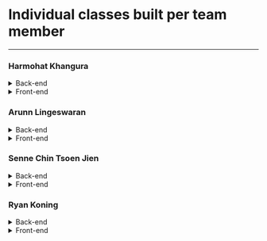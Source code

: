 # Individual classes built per team member

---

### Harmohat Khangura

<details>
<summary>Back-end</summary>

- Controller
    - EventController.java
        - Path: `src/main/java/nl/hva/amsserver/controller/EventController.java`
    - QuizController.java
        - Path: `src/main/java/nl/hva/amsserver/controller/QuizController.java`
    - CountingController.java -> Worked on certain methods
        - Methods:
          - `getTotalAmountOfCountingLevels()`
          - `getScores()`
          - `deleteById()`
        - Path: `src/main/java/nl/hva/amsserver/controller/CountingController.java`
    - QuizResultController.java -> Worked on certain methods
        - Methods:
          - `getAllResults()`
          - `getTotalAmountOfQuizResults()`
          - `getScores()`
          - `deleteById()`
          - `findByUserIdAndQuizId()`
        - Path: `src/main/java/nl/hva/amsserver/controller/QuizResultController.java` 
    - UsersController.java -> Worked on certain methods
        - Methods:
          - `getAllUsers()`
          - `getTotalAmountOfUsers`
        - Path: `src/main/java/nl/hva/amsserver/controller/UsersController.java`
- Exceptions
    - ConflictException.java
        - Path: `src/main/java/nl/hva/amsserver/exceptions/ConflictException.java`
    - InternalServerError.java
        - Path: `src/main/java/nl/hva/amsserver/exceptions/InternalServerError.java`
- Models
    - event/Event.java
        - Path: `src/main/java/nl/hva/amsserver/models/event/Event.java`
    - helper/EventProcessor.java
        - Path: `src/main/java/nl/hva/amsserver/models/helper/EventProcessor.java`
    - helper/Message.java
        - Path: `src/main/java/nl/hva/amsserver/models/helper/Message.java`
    - quiz/Question.java
        - Path: `src/main/java/nl/hva/amsserver/models/quiz/Question.java`
    - quiz/QuestionOption.java
        - Path: `src/main/java/nl/hva/amsserver/models/quiz/QuestionOption.java`
    - quiz/Quiz.java
        - Path: `src/main/java/nl/hva/amsserver/models/quiz/Quiz.java`
    - user/User.java
        - Path: `src/main/java/nl/hva/amsserver/models/user/User.java`
- Repositories
    - event/EventRepositoryJPA.java
        - Path: `src/main/java/nl/hva/amsserver/repositories/event/EventRepositoryJPA.java`
    - quiz/QuestionOptionRepositoryJPA.java
        - Path: `src/main/java/nl/hva/amsserver/repositories/quiz/QuestionOptionRepositoryJPA.java`
    - quiz/QuestionRepositoryJPA.java
        - Path: `src/main/java/nl/hva/amsserver/repositories/quiz/QuestionRepositoryJPA.java`
    - quiz/QuizRepositoryJPA.java
        - Path: `src/main/java/nl/hva/amsserver/repositories/quiz/QuizRepositoryJPA.java`
    - CountingLabelRepositoryJPA.java -> Worked on certain methods
       - Methods:
         - `deleteByCounting()`
       - Path: `src/main/java/nl/hva/amsserver/repositories/counting/CountingLabelRepositoryJPA.java`
    - CountingRepositoryJPA.java -> Worked on certain methods
      - Methods:
        - `totalScore()`
        - `averageScore()`
      - Path: `src/main/java/nl/hva/amsserver/repositories/counting/CountingRepositoryJPA.java`
    - QuizResultRepositoryJPA.java -> Worked on certain methods
      - Methods:
        - `findByQuizId()`
        - `findByUserIdAndQuizId()`
        - `totalScore()`
        - `averageScore()`
      - Path: `src/main/java/nl/hva/amsserver/repositories/quiz/QuizResultRepositoryJPA.java`
- Serializers
    - QuestionSerializer.java
        - Path: `src/main/java/nl/hva/amsserver/serializers/QuestionSerializer.java`
    - QuizWithUserSerializer.java
        - Path: `src/main/java/nl/hva/amsserver/serializers/QuizWithUserSerializer.java`
- Service
    - QuizService.java
        - Path: `src/main/java/nl/hva/amsserver/service/QuizService.java`
- Tests
  - QuizControllerTest.java
    - Path: `src/test/java/nl/hva/amsserver/controller/QuizControllerTest.java`
  - QuizRepositoryJPATest.java
    - Path: `src/test/java/nl/hva/amsserver/repositories/QuizRepositoryJPATest.java`
</details>

<details>
<summary>Front-end</summary>

- Components
  - Carousel.vue
    - Path: `fe/src/components/home/Carousel.vue`
  - GameInformation.vue
    - Path: `fe/src/components/home/GameInformation.vue`
  - Homepage.vue
    - Path: `fe/src/components/home/Homepage.vue`
  - NavBar.vue
    - Path: `fe/src/components/includes/NavBar.vue`
  - Footer.vue
    - Path: `fe/src/components/includes/Footer.vue`
  - SubMenuAdmin.vue
    - Path: `fe/src/components/includes/submenu/SubMenuAdmin.vue`
  - SubMenuDefault.vue
    - Path: `fe/src/components/includes/submenu/SubMenuDefault.vue`
  - SubMenuUser.vue
    - Path: `fe/src/components/includes/submenu/SubMenuUser.vue`
  - dangerAlert.vue
    - Path: `fe/src/components/includes/alerts/dangerAlert.vue`
  - infoAlert.vue
    - Path: `fe/src/components/includes/alerts/infoAlert.vue`
  - successAlert.vue
    - Path: `fe/src/components/includes/alerts/successAlert.vue`
  - levels/index.vue
    - Path: `fe/src/components/Admin/levels/index.vue`
  - levels/level1/view.vue
    - Path: `fe/src/components/Admin/levels/level1/view.vue`
  - levels/level2/create.vue
    - Path: `fe/src/components/Admin/levels/level2/create.vue`
  - levels/level2/delete.vue
    - Path: `fe/src/components/Admin/levels/level2/delete.vue`
  - levels/level2/show.vue
    - Path: `fe/src/components/Admin/levels/level2/show.vue`
  - levels/level2/update.vue
    - Path: `fe/src/components/Admin/levels/level2/update.vue`
  - questions/index.vue
    - Path: `fe/src/components/Admin/questions/index.vue`
  - questions/create.vue
      - Path: `fe/src/components/Admin/questions/create.vue`
  - questions/delete.vue
      - Path: `fe/src/components/Admin/questions/delete.vue`
  - questions/show.vue
      - Path: `fe/src/components/Admin/questions/show.vue`
  - questions/update.vue
      - Path: `fe/src/components/Admin/questions/update.vue`
  - userLevels/index.vue
    - Path: `fe/src/components/Admin/userLevels/index.vue`
  - userLevels/level1/delete.vue
    - Path: `fe/src/components/Admin/userLevels/level1/delete.vue`
  - userLevels/level1/show.vue
    - Path: `fe/src/components/Admin/userLevels/level1/show.vue`
  - userLevels/level2/delete.vue
    - Path: `fe/src/components/Admin/userLevels/level2/delete.vue`
  - userLevels/level2/show.vue
    - Path: `fe/src/components/Admin/userLevels/level2/show.vue`
  - users/index.vue
      - Path: `fe/src/components/Admin/users/index.vue`
  - users/delete.vue
      - Path: `fe/src/components/Admin/users/delete.vue`
  - users/show.vue
      - Path: `fe/src/components/Admin/users/show.vue`
  - users/create.vue
      - Path: `fe/src/components/Admin/users/create.vue`
  - users/update.vue
      - Path: `fe/src/components/Admin/users/update.vue`
- Services
  - eventService.js
    - Path: `fe/src/services/events/eventService.js`
  - quizService.js
    - Path: `fe/src/services/quiz/quizService.js`
  - usersService.js
    - Path: `fe/src/services/user/usersService.js`
  - quizResultService.js -> Worked on certain functions
    - Methods:
      - `findAllResults()`
      - `deleteById()`
      - `getTotalAmountOfQuizResults()`
      - `getScores()`
    - Path: `fe/src/services/quiz/quizResultService.js`
  - countingService.js -> Worked on certain functions
    - Methods:
      - `getScores()`
      - `getTotalAmountOfCountingResults()`
      - `deleteById()`
    - Path: `fe/src/services/countingService.js`
- assets
  - axiosRequest.js
    - Path: `fe/src/assets/js/utils/axiosRequest.js`
  - cryptoHelper.js
    - Path: `fe/src/assets/js/utils/cryptoHelper.js`
  - httpStatusCodes.js
    - Path: `fe/src/assets/js/utils/httpStatusCodes.js`
  - pagination.js
    - Path: `fe/src/assets/js/utils/pagination.js`
  - timeHelper.js
    - Path: `fe/src/assets/js/utils/timeHelper.js`
  - questionValidator.js
    - Path: `fe/src/assets/js/validation/questionValidator.js`
  - quizValidator.js
    - Path: `fe/src/assets/js/validation/quizValidator.js`
- tests
  - AdminUsersOverview.spec.js
    - Path: `fe/tests/unit/components/AdminUsersOverview.spec.js`
  - quizInMemoryService.spec.js
    - Path: `fe/tests/unit/services/quiz/quizInMemoryService.spec.js`
  - quizService.spec.js
    - Path: `fe/tests/unit/services/quiz/quizService.spec.js`
</details>


### Arunn Lingeswaran

<details>
<summary>Back-end</summary>

- Controller
  - UserController.java
    - Path: `src/main/java/nl/hva/amsserver/controller/UserController.java`
- Exceptions
  - ResourceNotFound.java
    - Path: `src/main/java/nl/hva/amsserver/exceptions/ResourceNotFound.java`
- Models
  - dto/ProfilePassword.java
    - Path: `src/main/java/nl/hva/amsserver/models/dto/ProfilePasswordDTO.java`
  - dto/JournalDTO.java
     - Path: `src/main/java/nl/hva/amsserver/models/dto/JournalDTO.java`
  - journal/JournalCard.java
    - Path: `src/main/java/nl/hva/amsserver/models/JournalCard.java`
- Repositories
  - users/impl/UserRepositoryMock.java
    - Path: `src/main/java/nl/hva/amsserver/repositories/users/impl/UserRepositoryMock.java`
    - Methods: `findByEmail(String email)`
  - users/UserRepository.java
    - Path: `src/main/java/nl/hva/amsserver/repositories/users/UserRepository.java`
  - users/UserRepositoryJPA.java
    - Path: `src/main/java/nl/hva/amsserver/repositories/users/UserRepositoryJPA.java`
  - levels/LevelsRepository.java
      - Path: `src/main/java/nl/hva/amsserver/repositories/levels/LevelsRepository.java`
  - levels/LevelRepositoryMock.java
    - Path: `src/main/java/nl/hva/amsserver/repositories/levels/LevelRepositoryMock.java`
  - quiz/QuizResultRepository.java
     - Path: `src/main/java/nl/hva/amsserver/repositories/quiz/QuizResultRepository.java`
     - Methods: `findByUserId(long id) & findByQuizId(Quiz quiz)`
- Serializers
  - UserSerializer.java
    - Path: `src/main/java/nl/hva/amsserver/serializers/UserSerializer.java`
  - QuizWithUserSerializer.java
    - Path: `src/main/java/nl/hva/amsserver/serializers/QuizWithUserSerializer.java`
- Tests
  - UserControllerTest.java
    - Path: `src/test/java/nl/hva/amsserver/controller/UserControllerTest.java`
  - UserRepositoryJPATest.java
    - Path: `src/test/java/nl/hva/amsserver/repositories/UserRepositoryJPATest.java`
</details>

<details>
<summary>Front-end</summary>

- Components
  - levels/quiz/Home.vue
    - Path: `fe/src/components/levels/quiz/Home.vue`
  - levels/quiz/Lobby.vue
    - Path: `fe/src/components/levels/quiz/Lobby.vue`
  - levels/quiz/Quiz.vue
    - Path: `fe/src/components/levels/quiz/Quiz.vue`
  - events/Events.vue
    - Path: `fe/src/components/events/Events.vue`
  - events/EventsCard.vue
    - Path: `fe/src/components/events/EventsCard.vue`
  - profiles/settings/Background.vue
    - Path: `fe/src/components/profiles/settings/Background.vue`
  - profiles/Profile.vue
    - Path: `fe/src/components/profiles/profile.vue`
  - Admin/dashboard/DashboardCard.vue
    - Path: `fe/src/components/Admin/dashboard/DashboardCard.vue`
  - Admin/dashboard/DashboardLevelCard.vue
     - Path: `fe/src/components/Admin/dashboard/DashboardLevelCard.vue`
- Services
  - eventService.js
    - Path: `fe/src/services/events/eventService.js`
    - Methods: `getAllEvents()``
  - usersService.js
    - Path: `fe/src/services/user/usersService.js`
    - Methods: `getUserByEmail(email) & updateProfile(email, user)`
  - levelsService.js
    - Path: `fe/src/services/levelsService.js`
- assets
  - errorMessages.js
    - Path: `fe/src/assets/js/utils/errorMessages.js`

</details>


### Senne Chin Tsoen Jien

<details>
<summary>Back-end</summary>

- Controller
  - QuizResultController.java
    - Path: `src/main/java/nl/hva/amsserver/controller/QuizResultController.java`
- Models
  - quiz/QuizResult.java
    - Path: `src/main/java/nl/hva/amsserver/models/quiz/QuizResult.java`
- Repositories
  - quiz/QuizResultRepositoryJPA.java
    - Path: `src/main/java/nl/hva/amsserver/repositories/quiz/QuizResultRepositoryJPA.java`
    - Methods: `findQuizHighscores`
- Service
  - service/QuizResultService.java
    - Path: `src/main/java/nl/hva/amsserver/service/QuizResultService.java`
    - Methods: `findAll, findById`
- Tests
  - QuizResultControllerTest.java
    - Path: `src/test/java/nl/hva/amsserver/controller/QuizResultControllerTest.java`
  - QuizResultRepositoryTest.java
    - Path: `src/test/java/nl/hva/amsserver/repositories/QuizResultRepositoryTest.java`
</details>

<details>
<summary>Front-end</summary>

- Components
  - leaderboard/Carousel.vue
    - Path: `fe/src/components/leaderboard/Carousel.vue`
  - leaderboard/CarouselPerLevel.vue
    - Path: `fe/src/components/leaderboard/CarouselPerLevel.vue`
  - leaderboard/Leaderboards.vue
    - Path: `fe/src/components/leaderboard/Leaderboards.vue`

- Services
  - quizResultService.js
    - Path: `fe/src/services/quiz/quizResultService.js`
    - Methods: ``findAll()``
  - quizResultInMemoryService.js
    - Path: `fe/src/services/quiz/quizResultInMemoryService.js`
    - Methods: `save(quizResult)`
  - countingService.js
    - Path: `fe/src/services/levelsService.js`
    - Methods: `getHighscore()`
- Tests
  - Leaderboard.spec.js
    - Path: `src/tests/unit/components/Leaderboard.spec.js`

</details>

### Ryan Koning
<details>

<summary>Back-end</summary>

- Controller
  - JournalsController.java
    - Path: `src/main/java/nl/hva/amsserver/controller/JournalsController.java`
- Models
  - JournalCard.java
    - Path: `src/main/java/nl/hva/amsserver/models/journal/JournalCard.java`
- Repositories
  - JournalRepositoryJPA.java
    - Path: `src/main/java/nl/hva/amsserver/repositories/journals/JournalRepositoryJPA.java`
- Tests
  - JournalsControllerTest.java
    - Path: `src/test/java/nl/hva/amsserver/controller/JournalsControllerTest.java`
  - JournalsRepositoryJPATest.java
    - Path: `src/test/java/nl/hva/amsserver/repositories/JournalsRepositoryJPATest.java`
</details>

<details>
<summary>Front-end</summary>

- Components
  - journal/CreateNew.vue
    - Path: `fe/src/components/journal/CreateNew.vue`
  - journal/deleteCard.vue
    - Path: `fe/src/components/journal/deleteCard.vue`
  - journal/EditNote.vue
    - Path: `fe/src/components/journal/EditNote.vue`
  - journal/Journal.vue
    - Path: `fe/src/components/journal/Journal.vue`
  - journal/JournalCard.vue
    - Path: `fe/src/components/journal/JournalCard.vue`
  - journal/ViewNote.vue
    - Path: `fe/src/components/journal/ViewNote.vue`

- Services
  - cardsService.js
    - Path: `fe/src/services/cardsService.js`
- Tests
  - Journal.spec.js
    - Path: `src/tests/unit/components/Journal`

</details>


